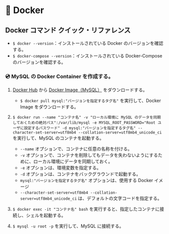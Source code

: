 # 🐳 Docker

## Docker コマンド クイック・リファレンス

- `$ docker --version`：インストールされている Docker のバージョンを確認する。
- `$ docker-compose --version`：インストールされている Docker-Compose のバージョンを確認する。

### 💿 MySQL の Docker Container を作成する。

1. [Docker Hub](https://hub.docker.com) から [Docker Image（MySQL）](https://hub.docker.com/_/mysql) をダウンロードする。

    - `$ docker pull mysql:"バージョンを指定するタグ名"` を実行して、Docker Image をダウンロードする。

2. `$ docker run --name "コンテナ名" -v "ローカル環境に MySQL のデータを同期しておくための絶対パス":/var/lib/mysql -e MYSQL_ROOT_PASSWORD="Root ユーザに設定するパスワード" -d mysql:"バージョンを指定するタグ名" --character-set-server=utf8mb4 --collation-server=utf8mb4_unicode_ci` を実行して、MySQL のコンテナを起動する。

    - `--name` オプションで、コンテナに任意の名称を付ける。
    - `-v` オプションで、コンテナを削除してもデータを失わないようにするために、ローカル環境にデータを同期しておく。
    - `-e` オプションは、環境変数を指定する。
    - `-d` オプションは、コンテナをバックグラウンドで起動する。
    - `mysql:"バージョンを指定するタグ名"` オプションは、使用する Docker イメージ
    - `--character-set-server=utf8mb4 --collation-server=utf8mb4_unicode_ci` は、デフォルトの文字コードを指定する。

3. `$ docker exec -it "コンテナ名" bash` を実行すると、指定したコンテナに接続し、シェルを起動する。
4. `$ mysql -u root -p` を実行して、MySQL に接続する。
